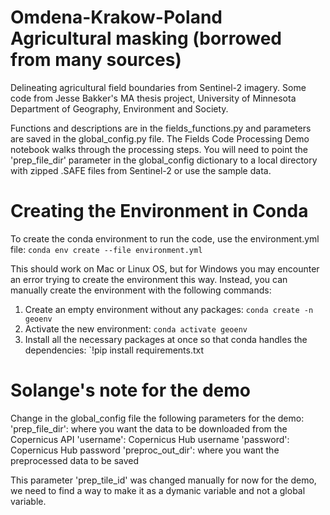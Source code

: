 # Omdena-Krakow-Poland Agricultural masking (borrowed from many sources)
Delineating agricultural field boundaries from Sentinel-2 imagery. Some code from Jesse Bakker's MA thesis project, University of Minnesota Department of Geography, Environment and Society.

Functions and descriptions are in the fields_functions.py and parameters are saved in the global_config.py file. The Fields Code Processing Demo notebook walks through the processing steps. You will need to point the 'prep_file_dir' parameter in the global_config dictionary to a local directory with zipped .SAFE files from Sentinel-2 or use the sample data.

# Creating the Environment in Conda
To create the conda environment to run the code, use the environment.yml file:
`conda env create --file environment.yml`

This should work on Mac or Linux OS, but for Windows you may encounter an error trying to create the environment this way.
Instead, you can manually create the environment with the following commands:
  1. Create an empty environment without any packages:
  `conda create -n geoenv`
  2. Activate the new environment:
  `conda activate geoenv`
  3. Install all the necessary packages at once so that conda handles the dependencies:
  `!pip install requirements.txt

# Solange's note for the demo

Change in the global_config file the following parameters for the demo:
'prep_file_dir': where you want the data to be downloaded from the Copernicus API
'username': Copernicus Hub username
'password': Copernicus Hub password
'preproc_out_dir': where you want the preprocessed data to be saved


This parameter 'prep_tile_id' was changed manually for now for the demo, we need to find a way to make it as a dymanic variable and not a global variable.


